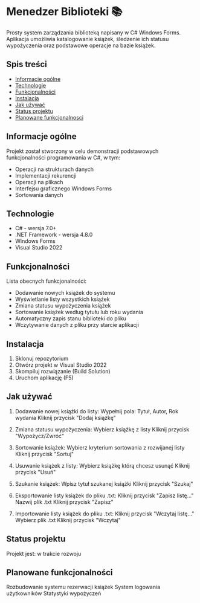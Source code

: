 # Menedzer Biblioteki 📚

Prosty system zarządzania biblioteką napisany w C# Windows Forms. Aplikacja umożliwia katalogowanie książek, śledzenie ich statusu wypożyczenia oraz podstawowe operacje na bazie książek.

## Spis treści
* [Informacje ogólne](#informacje-ogólne)
* [Technologie](#technologie)
* [Funkcjonalności](#funkcjonalności)
* [Instalacja](#instalacja)
* [Jak używać](#jak-używać)
* [Status projektu](#status-projektu)
* [Planowane funkcjonalnosci](#planowane-funkcjonalnosci)

## Informacje ogólne
Projekt został stworzony w celu demonstracji podstawowych funkcjonalności programowania w C#, w tym:
- Operacji na strukturach danych
- Implementacji rekurencji
- Operacji na plikach
- Interfejsu graficznego Windows Forms
- Sortowania danych

## Technologie
* C# - wersja 7.0+
* .NET Framework - wersja 4.8.0
* Windows Forms
* Visual Studio 2022

## Funkcjonalności
Lista obecnych funkcjonalności:
* Dodawanie nowych książek do systemu
* Wyświetlanie listy wszystkich książek
* Zmiana statusu wypożyczenia książek
* Sortowanie książek według tytułu lub roku wydania
* Automatyczny zapis stanu biblioteki do pliku
* Wczytywanie danych z pliku przy starcie aplikacji

## Instalacja
1. Sklonuj repozytorium
2. Otwórz projekt w Visual Studio 2022
3. Skompiluj rozwiązanie (Build Solution)
4. Uruchom aplikację (F5)

## Jak używać

1. Dodawanie nowej książki do listy:
Wypełnij pola: Tytuł, Autor, Rok wydania
Kliknij przycisk "Dodaj książkę"

2. Zmiana statusu wypożyczenia:
Wybierz książkę z listy
Kliknij przycisk "Wypożycz/Zwróć"

3. Sortowanie książek:
   Wybierz kryterium sortowania z rozwijanej listy
   Kliknij przycisk "Sortuj"
   
5. Usuwanie książek z listy:
Wybierz książkę którą chcesz usunąć
Kliknij przycisk "Usuń"

6. Szukanie książek:
Wpisz tytuł szukanej książki
Kliknij przycisk "Szukaj"

7. Eksportowanie listy książek do pliku .txt:
Kliknij przycisk "Zapisz listę..."
   Nazwij plik .txt
   Kliknij przycisk "Zapisz"

8. Importowanie listy książek do pliku .txt:
Kliknij przycisk "Wczytaj listę..."
Wybierz plik .txt
Kliknij przycisk "Wczytaj"

## Status projektu
Projekt jest: w trakcie rozwoju

## Planowane funkcjonalności
Rozbudowanie systemu rezerwacji książek
System logowania użytkowników
Statystyki wypożyczeń
